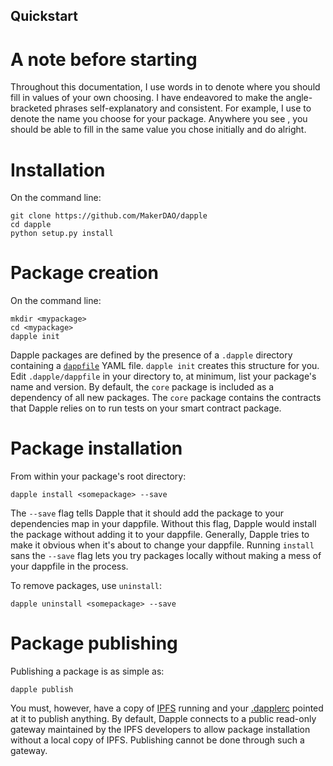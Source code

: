 Quickstart
----------


A note before starting
======================

Throughout this documentation, I use words in <angle brackets> to denote where you should fill in values of your own choosing. I have endeavored to make the angle-bracketed phrases self-explanatory and consistent. For example, I use <mypackage> to denote the name you choose for your package. Anywhere you see <mypackage>, you should be able to fill in the same value you chose initially and do alright.


Installation
============

On the command line:

    git clone https://github.com/MakerDAO/dapple
    cd dapple
    python setup.py install


Package creation
================

On the command line:

    mkdir <mypackage>
    cd <mypackage>
    dapple init

Dapple packages are defined by the presence of a `.dapple` directory containing a [`dappfile`](dappfile.md) YAML file. `dapple init` creates this structure for you. Edit `.dapple/dappfile` in your <mypackage> directory to, at minimum, list your package's name and version. By default, the `core` package is included as a dependency of all new packages. The `core` package contains the contracts that Dapple relies on to run tests on your smart contract package.


Package installation
====================

From within your package's root directory:

    dapple install <somepackage> --save

The `--save` flag tells Dapple that it should add the package to your dependencies map in your dappfile. Without this flag, Dapple would install the package without adding it to your dappfile. Generally, Dapple tries to make it obvious when it's about to change your dappfile. Running `install` sans the `--save` flag lets you try packages locally without making a mess of your dappfile in the process. 

To remove packages, use `uninstall`:

    dapple uninstall <somepackage> --save


Package publishing
==================

Publishing a package is as simple as:

    dapple publish

You must, however, have a copy of [IPFS](http://ipfs.io/) running and your [.dapplerc](dapplerc.md) pointed at it to publish anything. By default, Dapple connects to a public read-only gateway maintained by the IPFS developers to allow package installation without a local copy of IPFS. Publishing cannot be done through such a gateway.
